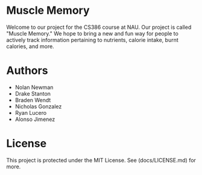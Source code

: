 # Muscle Memory 
Welcome to our project for the CS386 course at NAU. Our project is called "Muscle Memory."
We hope to bring a new and fun way for people to actively track information pertaining to 
nutrients, calorie intake, burnt calories, and more.

# Authors
* Nolan Newman
* Drake Stanton
* Braden Wendt
* Nicholas Gonzalez
* Ryan Lucero
* Alonso Jimenez

# License
This project is protected under the MIT License. See (docs/LICENSE.md) for more.
